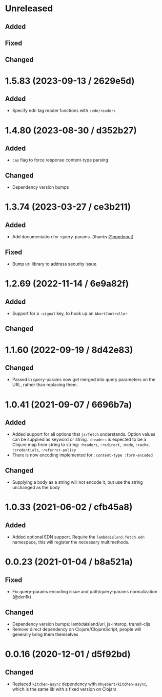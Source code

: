 # Unreleased

## Added

## Fixed

## Changed

# 1.5.83 (2023-09-13 / 2629e5d)

## Added

- Specify edn tag reader functions with `:edn/readers`

# 1.4.80 (2023-08-30 / d352b27)

## Added

- `:as` flag to force response content-type parsing

## Changed

- Dependency version bumps

# 1.3.74 (2023-03-27 / ce3b211)

## Added

- Add documentation for :query-params. (thanks [@opqdonut](https://github.com/opqdonut))

## Fixed

-  Bump uri library to address security issue.

# 1.2.69 (2022-11-14 / 6e9a82f)

## Added

- Support for a `:signal` key, to hook up an `AbortController`

## Changed

# 1.1.60 (2022-09-19 / 8d42e83)

## Changed

- Passed in query-params now get merged into query parameters on the URL, rather
  than replacing them.

# 1.0.41 (2021-09-07 / 6696b7a)

## Added

- Added support for all options that `js/fetch` understands. Option values can
  be supplied as keyword or string. `:headers` is expected to be a Clojure map
  from string to string: `:headers`, `:redirect`, `:mode`, `:cache`,
  `:credentials`, `:referrer-policy`
- There is now encoding implemented for `:content-type :form-encoded`

## Changed

- Supplying a body as a string will not encode it, but use the string unchanged
  as the body

# 1.0.33 (2021-06-02 / cfb45a8)

## Added

- Added optional EDN support. Require the `lambdaisland.fetch.edn` namespace, this will register the necessary multimethods.

# 0.0.23 (2021-01-04 / b8a521a)

## Fixed

- Fix query-params encoding issue and path/query-params normalization (@den1k)

## Changed

- Dependency version bumps: lambdaisland/uri, js-interop, transit-cljs
- Remove direct dependency on Clojure/ClojureScript, people will generally bring them themselves

# 0.0.16 (2020-12-01 / d5f92bd)

## Changed

* Replaced `kitchen-async` dependency with `mhuebert/kitchen-async`, which is the same lib with a fixed version on Clojars